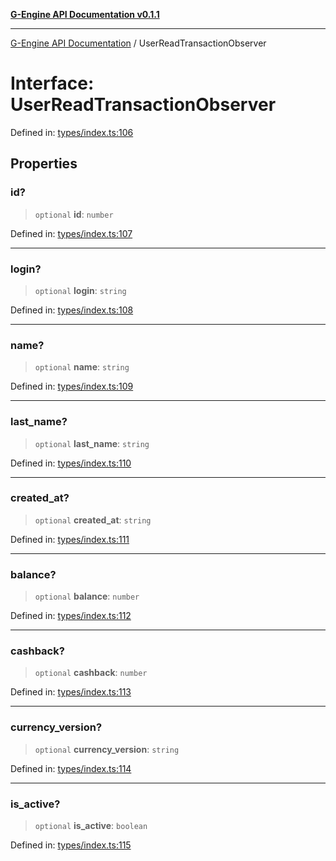 [**G-Engine API Documentation v0.1.1**](../README.md)

***

[G-Engine API Documentation](../globals.md) / UserReadTransactionObserver

# Interface: UserReadTransactionObserver

Defined in: [types/index.ts:106](https://github.com/yakoshiq/g-engine-nodejs-lib/blob/6b4ec644f458bf28039e0209e5a91bd0ec704446/src/types/index.ts#L106)

## Properties

### id?

> `optional` **id**: `number`

Defined in: [types/index.ts:107](https://github.com/yakoshiq/g-engine-nodejs-lib/blob/6b4ec644f458bf28039e0209e5a91bd0ec704446/src/types/index.ts#L107)

***

### login?

> `optional` **login**: `string`

Defined in: [types/index.ts:108](https://github.com/yakoshiq/g-engine-nodejs-lib/blob/6b4ec644f458bf28039e0209e5a91bd0ec704446/src/types/index.ts#L108)

***

### name?

> `optional` **name**: `string`

Defined in: [types/index.ts:109](https://github.com/yakoshiq/g-engine-nodejs-lib/blob/6b4ec644f458bf28039e0209e5a91bd0ec704446/src/types/index.ts#L109)

***

### last\_name?

> `optional` **last\_name**: `string`

Defined in: [types/index.ts:110](https://github.com/yakoshiq/g-engine-nodejs-lib/blob/6b4ec644f458bf28039e0209e5a91bd0ec704446/src/types/index.ts#L110)

***

### created\_at?

> `optional` **created\_at**: `string`

Defined in: [types/index.ts:111](https://github.com/yakoshiq/g-engine-nodejs-lib/blob/6b4ec644f458bf28039e0209e5a91bd0ec704446/src/types/index.ts#L111)

***

### balance?

> `optional` **balance**: `number`

Defined in: [types/index.ts:112](https://github.com/yakoshiq/g-engine-nodejs-lib/blob/6b4ec644f458bf28039e0209e5a91bd0ec704446/src/types/index.ts#L112)

***

### cashback?

> `optional` **cashback**: `number`

Defined in: [types/index.ts:113](https://github.com/yakoshiq/g-engine-nodejs-lib/blob/6b4ec644f458bf28039e0209e5a91bd0ec704446/src/types/index.ts#L113)

***

### currency\_version?

> `optional` **currency\_version**: `string`

Defined in: [types/index.ts:114](https://github.com/yakoshiq/g-engine-nodejs-lib/blob/6b4ec644f458bf28039e0209e5a91bd0ec704446/src/types/index.ts#L114)

***

### is\_active?

> `optional` **is\_active**: `boolean`

Defined in: [types/index.ts:115](https://github.com/yakoshiq/g-engine-nodejs-lib/blob/6b4ec644f458bf28039e0209e5a91bd0ec704446/src/types/index.ts#L115)

